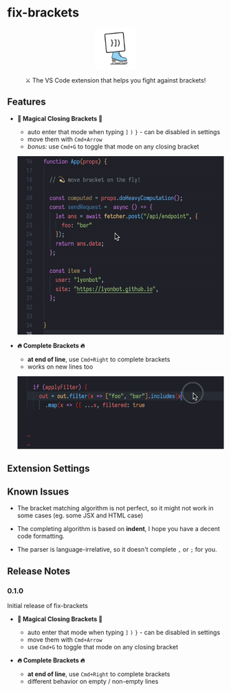 # fix-brackets

<p align="center">
  <img src="./images/icon.png" style="width: 96px; height:96px">
</p>

<p align="center">
⚔️ The VS Code extension that helps you fight against brackets!
</p>

## Features

- **💫 Magical Closing Brackets 💫**

  - auto enter that mode when typing `]` `)` `}` - can be disabled in settings
  - move them with `Cmd+Arrow`
  - _bonus:_ use `Cmd+G` to toggle that mode on any closing bracket

  ![](./images/magical-bracket.gif)

- **🔥 Complete Brackets 🔥**

  - **at end of line**, use `Cmd+Right` to complete brackets
  - works on new lines too

  ![](./images/complete-bracket.gif)

## Extension Settings

## Known Issues

- The bracket matching algorithm is not perfect, so it might not work in some cases (eg. some JSX and HTML case)

- The completing algorithm is based on **indent**, I hope you have a decent code formatting.

- The parser is language-irrelative, so it doesn't complete `,` or `;` for you.

## Release Notes

### 0.1.0

Initial release of fix-brackets

- **💫 Magical Closing Brackets 💫**

  - auto enter that mode when typing `]` `)` `}` - can be disabled in settings
  - move them with `Cmd+Arrow`
  - use `Cmd+G` to toggle that mode on any closing bracket

- **🔥 Complete Brackets 🔥**

  - **at end of line**, use `Cmd+Right` to complete brackets
  - different behavior on empty / non-empty lines
